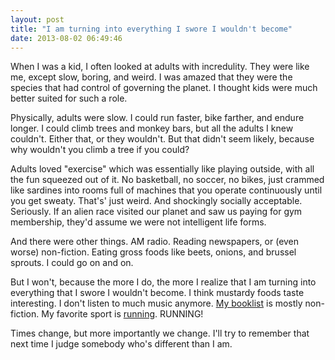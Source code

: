 ```yaml
---
layout: post
title: "I am turning into everything I swore I wouldn't become"
date: 2013-08-02 06:49:46
---
```


<p class="p1">
  When I was a kid, I often looked at adults with incredulity. They were like me, except slow, boring, and weird. I was amazed that they were the species that had control of governing the planet. I thought kids were much better suited for such a role.
</p>

<p class="p1">
  Physically, adults were slow. I could run faster, bike farther, and endure longer. I could climb trees and monkey bars, but all the adults I knew couldn't. Either that, or they wouldn't. But that didn't seem likely, because why wouldn't you climb a tree if you could?
</p>

<p class="p1">
  Adults loved "exercise" which was essentially like playing outside, with all the fun squeezed out of it. No basketball, no soccer, no bikes, just crammed like sardines into rooms full of machines that you operate continuously until you get sweaty. That's' just weird. And shockingly socially acceptable. Seriously. If an alien race visited our planet and saw us paying for gym membership, they'd assume we were not intelligent life forms.
</p>

<p class="p1">
  And there were other things. AM radio. Reading newspapers, or (even worse) non-fiction. Eating gross foods like beets, onions, and brussel sprouts. I could go on and on.
</p>

<p class="p2">
  But I won't, because the more I do, the more I realize that I am turning into everything that I swore I wouldn't become. I think mustardy foods taste interesting. I don't listen to much music anymore. <a href="http://bryanbraun.com/books" target="_blank" rel="noopener noreferrer" title="Bryan's Booklist">My booklist</a> is mostly non-fiction. My favorite sport is <a href="http://bryanbraun.com/2012/09/03/why-i-run" target="_blank" rel="noopener noreferrer" title="Why I Run">running</a>. RUNNING!
</p>

<p class="p1">
  Times change, but more importantly we change. I'll try to remember that next time I judge somebody who's different than I am.
</p>